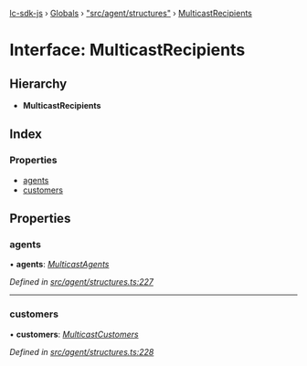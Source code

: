 [lc-sdk-js](../README.md) › [Globals](../globals.md) › ["src/agent/structures"](../modules/_src_agent_structures_.md) › [MulticastRecipients](_src_agent_structures_.multicastrecipients.md)

# Interface: MulticastRecipients

## Hierarchy

* **MulticastRecipients**

## Index

### Properties

* [agents](_src_agent_structures_.multicastrecipients.md#agents)
* [customers](_src_agent_structures_.multicastrecipients.md#customers)

## Properties

###  agents

• **agents**: *[MulticastAgents](_src_agent_structures_.multicastagents.md)*

*Defined in [src/agent/structures.ts:227](https://github.com/livechat/lc-sdk-js/blob/38eeefe/src/agent/structures.ts#L227)*

___

###  customers

• **customers**: *[MulticastCustomers](_src_agent_structures_.multicastcustomers.md)*

*Defined in [src/agent/structures.ts:228](https://github.com/livechat/lc-sdk-js/blob/38eeefe/src/agent/structures.ts#L228)*
